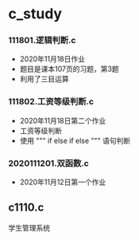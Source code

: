 # c_study

### 111801.逻辑判断.c
- 2020年11月18日作业
- 题目是课本107页的习题，第3题
- 利用了三目运算

### 111802.工资等级判断.c
- 2020年11月18日第二个作业
- 工资等级判断
- 使用
"""
if
else if
else 
"""
语句判断

### 2020111201.双函数.c
- 2020年11月12日第一个作业

## c1110.c
学生管理系统
